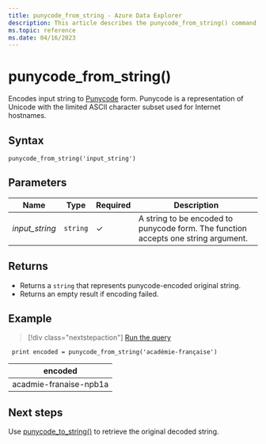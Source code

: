 ```yaml
---
title: punycode_from_string - Azure Data Explorer 
description: This article describes the punycode_from_string() command in Azure Data Explorer.
ms.topic: reference
ms.date: 04/16/2023
---
```


# punycode_from_string()

Encodes input string to [Punycode](https://en.wikipedia.org/wiki/Punycode) form.
Punycode is a representation of Unicode with the limited ASCII character subset used for Internet hostnames.


## Syntax

`punycode_from_string('input_string')`

## Parameters
| Name | Type | Required | Description |
|--|--|--|--|
| *input_string* |  `string` | &check; | A string to be encoded to punycode form. The function accepts one string argument.

## Returns

* Returns a `string` that represents punycode-encoded original string.
* Returns an empty result if encoding failed.

## Example


> [!div class="nextstepaction"]
> <a href="https://dataexplorer.azure.com/clusters/help/databases/Samples?query=H4sIAAAAAAAAAysoyswrUUjNS85PSU1RsFUoKM2rBLHj04ryc+OLS4DS6RrqicmJKYdX5mam6qYVJeYdXp6YWZyqrgkA2GFbdjwAAAA=" target="_blank">Run the query</a>

```kusto
 print encoded = punycode_from_string('académie-française')
```

|encoded|
|---|
|acadmie-franaise-npb1a|

## Next steps

Use [punycode_to_string()](punycode_to_string.md) to retrieve the original decoded string.
